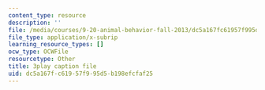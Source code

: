 ```yaml
---
content_type: resource
description: ''
file: /media/courses/9-20-animal-behavior-fall-2013/dc5a167fc61957f995d5b198efcfaf25_472246.vtt
file_type: application/x-subrip
learning_resource_types: []
ocw_type: OCWFile
resourcetype: Other
title: 3play caption file
uid: dc5a167f-c619-57f9-95d5-b198efcfaf25
---
```

